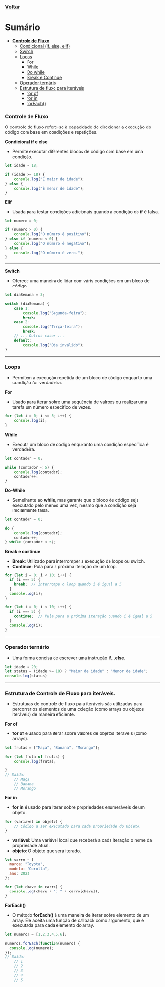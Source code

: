 ### [Voltar](../readme.md)

# Sumário
+ [**Controle de Fluxo**](#control-fluxo)
    + [Condicional (if, else, elif)](#condicional)
    + [Switch](#switch)
    + [Loops](#loops)
        + [For](#for)
        + [While](#while)
        + [Do while](#do-while)
        + [Break e Continue](#break-continue)
    + [Operador ternário](#op-ternario)
    + [Estrutura de fluxo para iteráveis](#estrutura-iteraveis)
        + [for of](#for-of)
        + [for in](#for-in)
        + [forEach()](#foreach)

### Controle de Fluxo <a name="control-fluxo"></a>
O controle de fluxo refere-se à capacidade de direcionar a execução do código com base em condições e repetições.

**Condicional if e else** <a name="condicional"></a>
+ Permite executar diferentes blocos de código com base em uma condição.
```javascript
let idade = 18;

if (idade >= 18) {
    console.log("É maior de idade");
} else {
    console.log("É menor de idade");
}
```
**Elif**
+ Usada para testar condições adicionais quando a condição do **if** é falsa.
```javascript
let numero = 0;

if (numero > 0) {
    console.log("O número é positivo");
} else if (numero < 0) {
    console.log("O número é negativo");
} else {
    console.log("O número é zero.");
}
```

<hr>

**Switch** <a name="switch"></a>
+ Oferece uma maneira de lidar com váris condições em um bloco de código.

```javascript
let diaSemana = 3;

switch (diaSemana) {
    case 1:
        console.log("Segunda-feira");
        break;
    case 2:
        console.log("Terça-feira");
        break;
    // ... Outros casos ...
    default:
        console.log("Dia inválido");
}
```

<hr>

### Loops <a name="loops"></a>
+ Permitem a execução repetida de um bloco de código enquanto uma condição for verdadeira.

**For** <a name="for"></a>
+ Usado para iterar sobre uma sequência de valroes ou realizar uma tarefa um número específico de vezes.
```javascript
for (let i = 0; i <= 5; i++) {
    console.log(i);
}
```

**While** <a name="while"></a>
+ Executa um bloco de código enqukanto uma condição específica é verdadeira.
```javascript
let contador = 0;

while (contador < 5) {
    console.log(contador);
    contador++;
}
```

**Do-While** <a name="do-while"></a>
+ Semelhante ao **while**, mas garante que o bloco de código seja executado pelo menos uma vez, mesmo que a condição seja inicialmente falsa.
```javascript
let contador = 0;

do {
    console.log(contador);
    contador++;
} while (contador < 5);
```

**Break e continue** <a name="break-continue"></a>
+ **Break**: Utilizado para interromper a execução de loops ou switch.
+ **Continue**: Pula para a próxima iteração de um loop.
```javascript
for (let i = 0; i < 10; i++) {
  if (i === 5) {
    break;  // Interrompe o loop quando i é igual a 5
  }
  console.log(i);
}

for (let i = 0; i < 10; i++) {
  if (i === 5) {
    continue;  // Pula para a próxima iteração quando i é igual a 5
  }
  console.log(i);
}
```
<hr>

### Operador ternário <a name="op-ternario"></a>
+ Uma forma concisa de escrever uma instrução **if...else**.
```javascript
let idade = 20;
let status = (idade >= 18) ? "Maior de idade" : "Menor de idade";
console.log(status)
```
<hr>

### Estrutura de Controle de Fluxo para iteráveis. <a name="estrutura-iteraveis"></a>
+ Estruturas de controle de fluxo para iteráveis são utilizadas para percorrer os elementos de uma coleção (como arrays ou objetos iteráveis) de maneira eficiente.

**For of** <a name="for-of"></a>
+ **for of** é usado para iterar sobre valores de objetos iteráveis (como arrays).
```javascript
let frutas = ["Maça", "Banana", "Morango"];

for (let fruta of frutas) {
    console.log(fruta);

}
// Saída:
    // Maça
    // Banana
    // Morango
```

**For in** <a name="for-in"></a>
+ **for in** é usado para iterar sobre propriedades enumeráveis de um objeto.
```javascript
for (variavel in objeto) {
    // Código a ser executado para cada propriedade do Objeto.
}
```
+ **variável**: Uma variável local que receberá a cada iteração o nome da propriedade atual.
+ **objeto**: O objeto que será iterado.

```javascript
let carro = {
  marca: "Toyota",
  modelo: "Corolla",
  ano: 2022
};

for (let chave in carro) {
  console.log(chave + ": " + carro[chave]);
}
```

**ForEach()** <a name="foreach"></a>
+ O método **forEach()** é uma maneira de iterar sobre elemento de um array. Ele aceita uma função de callback como argumento, que é executada para cada elemento do array.
```javascript
let numeros = [1,2,3,4,5,6];

numeros.forEach(function(numero) {
  console.log(numero);
});
// Saída:
    // 1
    // 2
    // 3
    // 4
    // 5
```
